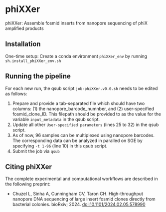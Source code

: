 # phiXXer
phiXXer: Assemble fosmid inserts from nanopore sequencing of phiX amplified products

## Installation
One-time setup: Create a conda environment `phiXXer_env` by running `sh.install_phiXXer_env.sh`

## Running the pipeline
For each new run, the qsub script `job-phiXXer.v0.0.sh` needs to be edited as follows:
1. Prepare and provide a tab-separated file which should have two columns: (1) the nanopore_barcode_numnber, and (2) user-specified fosmid_clone_ID. This filepath should be provided to as the value for the variable `input_metadata` in the qsub script.
2. Update all other `User-specified parameters` (lines 25 to 32) in the qsub script.
3. As of now, 96 samples can be multiplexed using nanopore barcodes. The corresponding data can be analyzed in paralled on SGE by specifying `-t 1-96` (line 10) in this qsub script.
4. Submit the job via `qsub`

## Citing phiXXer
The complete experimental and computational workflows are described in the following preprint: 
- Chuzel L, Sinha A, Cunningham CV, Taron CH. High-throughput nanopore DNA sequencing of large insert fosmid clones directly from bacterial colonies. bioRxiv; 2024. [doi:10.1101/2024.02.05.578990](https://doi.org/10.1101/2024.02.05.578990)


